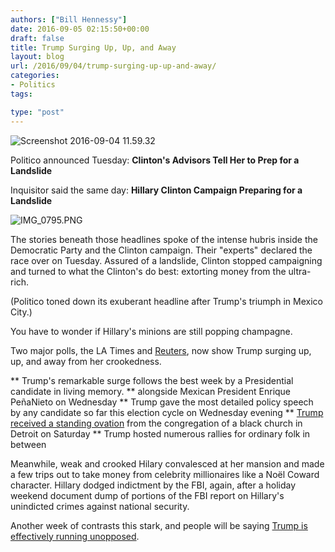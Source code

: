 ```yaml
---
authors: ["Bill Hennessy"]
date: 2016-09-05 02:15:50+00:00
draft: false
title: Trump Surging Up, Up, and Away
layout: blog
url: /2016/09/04/trump-surging-up-up-and-away/
categories:
- Politics
tags:

type: "post"
---
```


![Screenshot 2016-09-04 11.59.32](https://hennessysview.com/wp-content/uploads/2016/09/Screenshot-2016-09-04-11.59.32.png)


Politico announced Tuesday: **Clinton's Advisors Tell Her to Prep for a Landslide**

Inquisitor said the same day: **Hillary Clinton Campaign Preparing for a Landslide**

![IMG_0795.PNG](https://hennessysview.com/wp-content/uploads/2016/09/IMG_0795.PNG.png)

The stories beneath those headlines spoke of the intense hubris inside the Democratic Party and the Clinton campaign. Their "experts" declared the race over on Tuesday. Assured of a landslide, Clinton stopped campaigning and turned to what the Clinton's do best: extorting money from the ultra-rich.

(Politico toned down its exuberant headline after Trump's triumph in Mexico City.)

You have to wonder if Hillary's minions are still popping champagne.

Two major polls, the LA Times and [Reuters](https://www.thegatewaypundit.com/2016/09/trump-leads-hillary-clinton-3-points-latest-revelations-corruption-lies/), now show Trump surging up, up, and away from her crookedness.




** Trump's remarkable surge follows the best week by a Presidential candidate in living memory.
** alongside Mexican President Enrique PeñaNieto on Wednesday
** Trump gave the most detailed policy speech by any candidate so far this election cycle on Wednesday evening
** [Trump received a standing ovation](https://www.thegatewaypundit.com/2016/09/video-donald-trump-receives-standing-ovation-detroit-great-faith-ministries-church/) from the congregation of a black church in Detroit on Saturday
** Trump hosted numerous rallies for ordinary folk in between


Meanwhile, weak and crooked Hilary convalesced at her mansion and made a few trips out to take money from celebrity millionaires like a Noël Coward character. Hillary dodged indictment by the FBI, again, after a holiday weekend document dump of portions of the FBI report on Hillary's unindicted crimes against national security.

Another week of contrasts this stark, and people will be saying [Trump is effectively running unopposed](https://hennessysview.com/2016/09/03/just-pretend-for-a-moment/).
